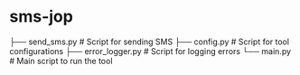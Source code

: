 # sms-jop
├── send_sms.py        # Script for sending SMS
├── config.py          # Script for tool configurations
├── error_logger.py    # Script for logging errors
└── main.py            # Main script to run the tool

